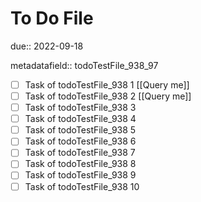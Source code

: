 # To Do File

due:: 2022-09-18

metadatafield:: todoTestFile_938_97

- [ ] Task of todoTestFile_938 1 [[Query me]]
- [ ] Task of todoTestFile_938 2 [[Query me]]
- [ ] Task of todoTestFile_938 3
- [ ] Task of todoTestFile_938 4
- [ ] Task of todoTestFile_938 5
- [ ] Task of todoTestFile_938 6
- [ ] Task of todoTestFile_938 7
- [ ] Task of todoTestFile_938 8
- [ ] Task of todoTestFile_938 9
- [ ] Task of todoTestFile_938 10